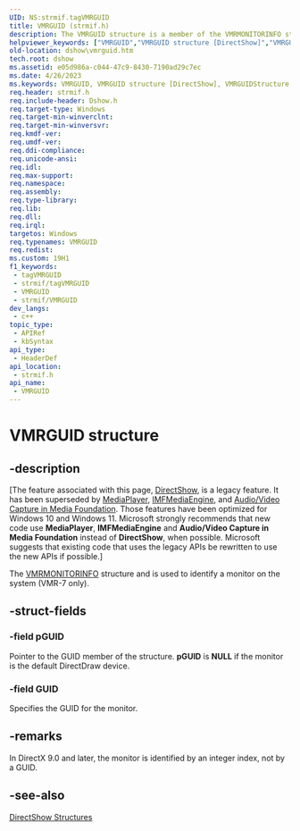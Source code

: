 ```yaml
---
UID: NS:strmif.tagVMRGUID
title: VMRGUID (strmif.h)
description: The VMRGUID structure is a member of the VMRMONITORINFO structure and is used to identify a monitor on the system (VMR-7 only).
helpviewer_keywords: ["VMRGUID","VMRGUID structure [DirectShow]","VMRGUIDStructure","dshow.vmrguid","strmif/VMRGUID"]
old-location: dshow\vmrguid.htm
tech.root: dshow
ms.assetid: e05d986a-c044-47c9-8430-7190ad29c7ec
ms.date: 4/26/2023
ms.keywords: VMRGUID, VMRGUID structure [DirectShow], VMRGUIDStructure, dshow.vmrguid, strmif/VMRGUID
req.header: strmif.h
req.include-header: Dshow.h
req.target-type: Windows
req.target-min-winverclnt: 
req.target-min-winversvr: 
req.kmdf-ver: 
req.umdf-ver: 
req.ddi-compliance: 
req.unicode-ansi: 
req.idl: 
req.max-support: 
req.namespace: 
req.assembly: 
req.type-library: 
req.lib: 
req.dll: 
req.irql: 
targetos: Windows
req.typenames: VMRGUID
req.redist: 
ms.custom: 19H1
f1_keywords:
 - tagVMRGUID
 - strmif/tagVMRGUID
 - VMRGUID
 - strmif/VMRGUID
dev_langs:
 - c++
topic_type:
 - APIRef
 - kbSyntax
api_type:
 - HeaderDef
api_location:
 - strmif.h
api_name:
 - VMRGUID
---
```


# VMRGUID structure


## -description

\[The feature associated with this page, [DirectShow](/windows/win32/directshow/directshow), is a legacy feature. It has been superseded by [MediaPlayer](/uwp/api/Windows.Media.Playback.MediaPlayer), [IMFMediaEngine](/windows/win32/api/mfmediaengine/nn-mfmediaengine-imfmediaengine), and [Audio/Video Capture in Media Foundation](windows/win32/medfound/audio-video-capture-in-media-foundation). Those features have been optimized for Windows 10 and Windows 11. Microsoft strongly recommends that new code use **MediaPlayer**, **IMFMediaEngine** and **Audio/Video Capture in Media Foundation** instead of **DirectShow**, when possible. Microsoft suggests that existing code that uses the legacy APIs be rewritten to use the new APIs if possible.\]

The [VMRMONITORINFO](/windows/desktop/api/strmif/ns-strmif-vmrmonitorinfo) structure and is used to identify a monitor on the system (VMR-7 only).

## -struct-fields

### -field pGUID

Pointer to the GUID member of the structure. <b>pGUID</b> is <b>NULL</b> if the monitor is the default DirectDraw device.

### -field GUID

Specifies the GUID for the monitor.

## -remarks

In DirectX 9.0 and later, the monitor is identified by an integer index, not by a GUID.

## -see-also

<a href="/windows/desktop/DirectShow/directshow-structures">DirectShow Structures</a>